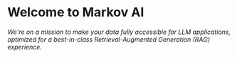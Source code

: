 # Welcome to Markov AI

_We're on a mission to make your data fully accessible for LLM applications, optimized for a best-in-class Retrieval-Augmented Generation (RAG) experience._
